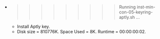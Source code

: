 * >>>>>>>>> Running inst-min-con-05-keyring-aptly.sh ...
  * Install Aptly key.
  * Disk size = 810776K. Space Used = 8K. Runtime = 00:00:00:02.
